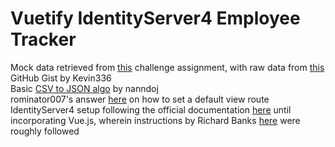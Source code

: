# Vuetify IdentityServer4 Employee Tracker

Mock data retrieved from [this](https://github.com/TOVTC/employee-tracker-scscbc-challenge) challenge assignment, with raw data from [this](https://gist.github.com/kevin336/acbb2271e66c10a5b73aacf82ca82784) GitHub Gist by Kevin336</br>
Basic [CSV to JSON algo](https://stackoverflow.com/questions/28543821/convert-csv-lines-into-javascript-objects) by nanndoj</br>
rominator007's answer [here](https://stackoverflow.com/questions/40155182/asp-net-core-default-route) on how to set a default view route</br>
IdentityServer4 setup following the official documentation [here](https://identityserver4.readthedocs.io/en/latest/quickstarts/0_overview.html) until incorporating Vue.js, wherein instructions by Richard Banks [here](https://www.richard-banks.org/2018/11/securing-vue-with-identityserver-part1.html) were roughly followed